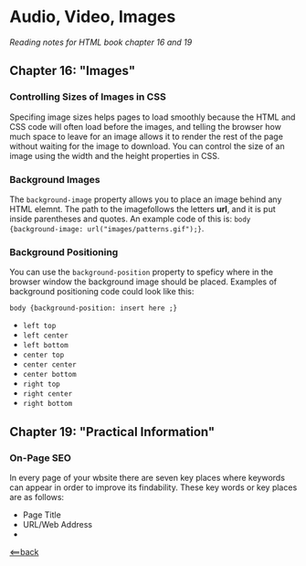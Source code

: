 # Audio, Video, Images
*Reading notes for HTML book chapter 16 and 19*

## Chapter 16: "Images"

### Controlling Sizes of Images in CSS

Specifing image sizes helps pages to load smoothly because the HTML and CSS code will often load before the images, and telling the browser how much space to leave for an image allows it to render the rest of the page without waiting for the image to download. You can control the size of an image using the width and the height properties in CSS.

### Background Images

The ```background-image``` property allows you to place an image behind any HTML elemnt. The path to the imagefollows the letters **url**, and it is put inside parentheses and quotes. An example code of this is: ```body {background-image: url("images/patterns.gif");}```.

### Background Positioning

You can use the ```background-position``` property to speficy where in the browser window the background image should be placed. Examples of background positioning code could look like this:

```body {background-position: insert here ;}```

- ```left top```
- ```left center```
- ```left bottom```
- ```center top```
- ```center center```
- ```center bottom```
- ```right top```
- ```right center```
- ```right bottom```

## Chapter 19: "Practical Information"

### On-Page SEO

In every page of your wbsite there are seven key places where keywords can appear in order to improve its findability. These key words or key places are as follows:

-  Page Title
-  URL/Web Address
-  





[<==back](README.md)
